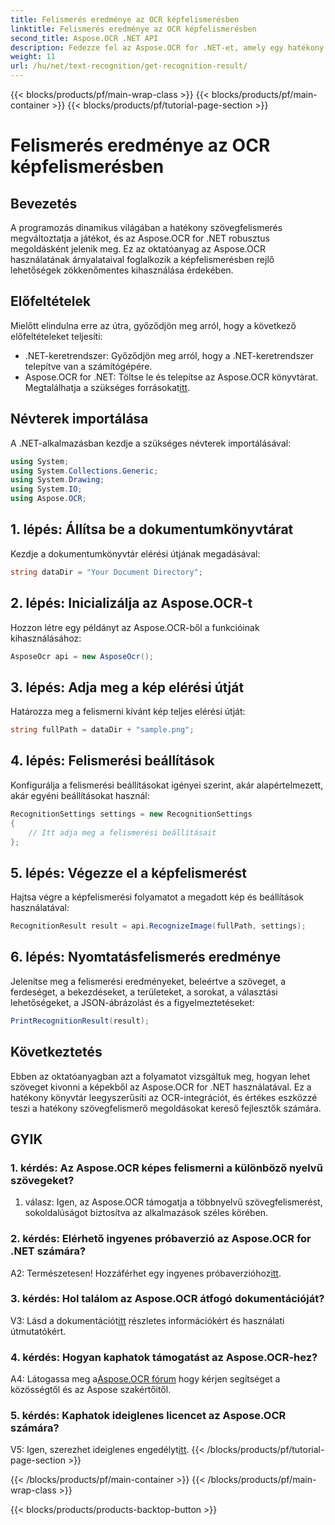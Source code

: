 ```yaml
---
title: Felismerés eredménye az OCR képfelismerésben
linktitle: Felismerés eredménye az OCR képfelismerésben
second_title: Aspose.OCR .NET API
description: Fedezze fel az Aspose.OCR for .NET-et, amely egy hatékony OCR-megoldás a zökkenőmentes szövegfelismeréshez a képekben.
weight: 11
url: /hu/net/text-recognition/get-recognition-result/
---
```


{{< blocks/products/pf/main-wrap-class >}}
{{< blocks/products/pf/main-container >}}
{{< blocks/products/pf/tutorial-page-section >}}

# Felismerés eredménye az OCR képfelismerésben

## Bevezetés

A programozás dinamikus világában a hatékony szövegfelismerés megváltoztatja a játékot, és az Aspose.OCR for .NET robusztus megoldásként jelenik meg. Ez az oktatóanyag az Aspose.OCR használatának árnyalataival foglalkozik a képfelismerésben rejlő lehetőségek zökkenőmentes kihasználása érdekében.

## Előfeltételek

Mielőtt elindulna erre az útra, győződjön meg arról, hogy a következő előfeltételeket teljesíti:

- .NET-keretrendszer: Győződjön meg arról, hogy a .NET-keretrendszer telepítve van a számítógépére.
-  Aspose.OCR for .NET: Töltse le és telepítse az Aspose.OCR könyvtárat. Megtalálhatja a szükséges forrásokat[itt](https://releases.aspose.com/ocr/net/).

## Névterek importálása

A .NET-alkalmazásban kezdje a szükséges névterek importálásával:

```csharp
using System;
using System.Collections.Generic;
using System.Drawing;
using System.IO;
using Aspose.OCR;
```

## 1. lépés: Állítsa be a dokumentumkönyvtárat

Kezdje a dokumentumkönyvtár elérési útjának megadásával:

```csharp
string dataDir = "Your Document Directory";
```

## 2. lépés: Inicializálja az Aspose.OCR-t

Hozzon létre egy példányt az Aspose.OCR-ből a funkcióinak kihasználásához:

```csharp
AsposeOcr api = new AsposeOcr();
```

## 3. lépés: Adja meg a kép elérési útját

Határozza meg a felismerni kívánt kép teljes elérési útját:

```csharp
string fullPath = dataDir + "sample.png";
```

## 4. lépés: Felismerési beállítások

Konfigurálja a felismerési beállításokat igényei szerint, akár alapértelmezett, akár egyéni beállításokat használ:

```csharp
RecognitionSettings settings = new RecognitionSettings
{
    // Itt adja meg a felismerési beállításait
};
```

## 5. lépés: Végezze el a képfelismerést

Hajtsa végre a képfelismerési folyamatot a megadott kép és beállítások használatával:

```csharp
RecognitionResult result = api.RecognizeImage(fullPath, settings);
```

## 6. lépés: Nyomtatásfelismerés eredménye

Jelenítse meg a felismerési eredményeket, beleértve a szöveget, a ferdeséget, a bekezdéseket, a területeket, a sorokat, a választási lehetőségeket, a JSON-ábrázolást és a figyelmeztetéseket:

```csharp
PrintRecognitionResult(result);
```

## Következtetés

Ebben az oktatóanyagban azt a folyamatot vizsgáltuk meg, hogyan lehet szöveget kivonni a képekből az Aspose.OCR for .NET használatával. Ez a hatékony könyvtár leegyszerűsíti az OCR-integrációt, és értékes eszközzé teszi a hatékony szövegfelismerő megoldásokat kereső fejlesztők számára.

## GYIK

### 1. kérdés: Az Aspose.OCR képes felismerni a különböző nyelvű szövegeket?

1. válasz: Igen, az Aspose.OCR támogatja a többnyelvű szövegfelismerést, sokoldalúságot biztosítva az alkalmazások széles körében.

### 2. kérdés: Elérhető ingyenes próbaverzió az Aspose.OCR for .NET számára?

 A2: Természetesen! Hozzáférhet egy ingyenes próbaverzióhoz[itt](https://releases.aspose.com/).

### 3. kérdés: Hol találom az Aspose.OCR átfogó dokumentációját?

 V3: Lásd a dokumentációt[itt](https://reference.aspose.com/ocr/net/) részletes információkért és használati útmutatókért.

### 4. kérdés: Hogyan kaphatok támogatást az Aspose.OCR-hez?

 A4: Látogassa meg a[Aspose.OCR fórum](https://forum.aspose.com/c/ocr/16) hogy kérjen segítséget a közösségtől és az Aspose szakértőitől.

### 5. kérdés: Kaphatok ideiglenes licencet az Aspose.OCR számára?

 V5: Igen, szerezhet ideiglenes engedélyt[itt](https://purchase.aspose.com/temporary-license/).
{{< /blocks/products/pf/tutorial-page-section >}}

{{< /blocks/products/pf/main-container >}}
{{< /blocks/products/pf/main-wrap-class >}}

{{< blocks/products/products-backtop-button >}}
